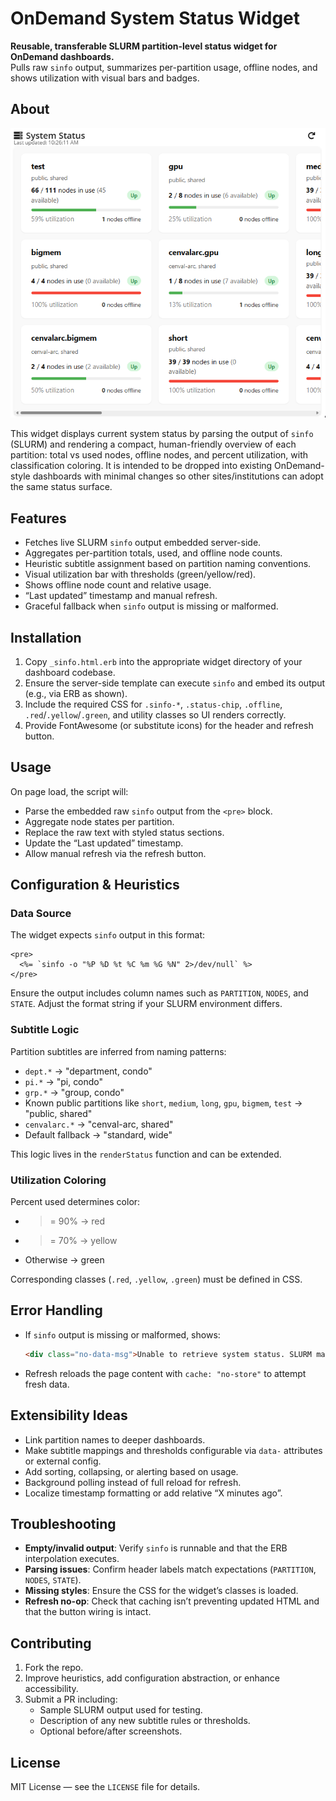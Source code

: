 # OnDemand System Status Widget

**Reusable, transferable SLURM partition-level status widget for OnDemand dashboards.**  
Pulls raw `sinfo` output, summarizes per-partition usage, offline nodes, and shows utilization with visual bars and badges.

## About
![System Status Widget](Screenshot.gif)

This widget displays current system status by parsing the output of `sinfo` (SLURM) and rendering a compact, human-friendly overview of each partition: total vs used nodes, offline nodes, and percent utilization, with classification coloring. It is intended to be dropped into existing OnDemand-style dashboards with minimal changes so other sites/institutions can adopt the same status surface.

## Features

- Fetches live SLURM `sinfo` output embedded server-side.
- Aggregates per-partition totals, used, and offline node counts.
- Heuristic subtitle assignment based on partition naming conventions.
- Visual utilization bar with thresholds (green/yellow/red).
- Shows offline node count and relative usage.
- “Last updated” timestamp and manual refresh.
- Graceful fallback when `sinfo` output is missing or malformed.

## Installation

1. Copy `_sinfo.html.erb` into the appropriate widget directory of your dashboard codebase.  
2. Ensure the server-side template can execute `sinfo` and embed its output (e.g., via ERB as shown).  
3. Include the required CSS for `.sinfo-*`, `.status-chip`, `.offline`, `.red`/`.yellow`/`.green`, and utility classes so UI renders correctly.  
4. Provide FontAwesome (or substitute icons) for the header and refresh button.

## Usage

On page load, the script will:
- Parse the embedded raw `sinfo` output from the `<pre>` block.
- Aggregate node states per partition.
- Replace the raw text with styled status sections.
- Update the “Last updated” timestamp.
- Allow manual refresh via the refresh button.

## Configuration & Heuristics

### Data Source
The widget expects `sinfo` output in this format:
```erb
<pre>
  <%= `sinfo -o "%P %D %t %C %m %G %N" 2>/dev/null` %>
</pre>
```
Ensure the output includes column names such as `PARTITION`, `NODES`, and `STATE`. Adjust the format string if your SLURM environment differs.

### Subtitle Logic
Partition subtitles are inferred from naming patterns:
- `dept.*` → "department, condo"
- `pi.*` → "pi, condo"
- `grp.*` → "group, condo"
- Known public partitions like `short`, `medium`, `long`, `gpu`, `bigmem`, `test` → "public, shared"
- `cenvalarc.*` → "cenval-arc, shared"
- Default fallback → "standard, wide"

This logic lives in the `renderStatus` function and can be extended.

### Utilization Coloring
Percent used determines color:
- >= 90% → red
- >= 70% → yellow
- Otherwise → green

Corresponding classes (`.red`, `.yellow`, `.green`) must be defined in CSS.

## Error Handling

- If `sinfo` output is missing or malformed, shows:
  ```html
  <div class="no-data-msg">Unable to retrieve system status. SLURM may be unreachable.</div>
  ```
- Refresh reloads the page content with `cache: "no-store"` to attempt fresh data.

## Extensibility Ideas

- Link partition names to deeper dashboards.
- Make subtitle mappings and thresholds configurable via `data-` attributes or external config.
- Add sorting, collapsing, or alerting based on usage.
- Background polling instead of full reload for refresh.
- Localize timestamp formatting or add relative “X minutes ago”.

## Troubleshooting

- **Empty/invalid output**: Verify `sinfo` is runnable and that the ERB interpolation executes.  
- **Parsing issues**: Confirm header labels match expectations (`PARTITION`, `NODES`, `STATE`).  
- **Missing styles**: Ensure the CSS for the widget’s classes is loaded.  
- **Refresh no-op**: Check that caching isn’t preventing updated HTML and that the button wiring is intact.

## Contributing

1. Fork the repo.  
2. Improve heuristics, add configuration abstraction, or enhance accessibility.  
3. Submit a PR including:
   - Sample SLURM output used for testing.
   - Description of any new subtitle rules or thresholds.
   - Optional before/after screenshots.

## License

MIT License — see the `LICENSE` file for details.
